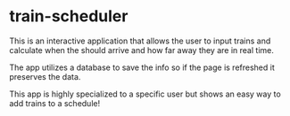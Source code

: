 # train-scheduler

This is an interactive application that allows the user to input trains and calculate when the should arrive and how far away they are in real time. 

The app utilizes a database to save the info so if the page is refreshed it preserves the data. 

This app is highly specialized to a specific user but shows an easy way to add trains to a schedule!